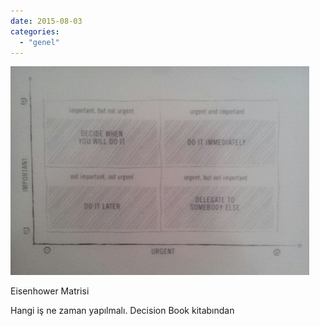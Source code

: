 ```yaml
---
date: 2015-08-03
categories: 
  - "genel"
---
```


![](/images/tumblr_nsii7vywor1u2h8puo1_500.jpg)

Eisenhower Matrisi

Hangi iş ne zaman yapılmalı. Decision Book kitabından
